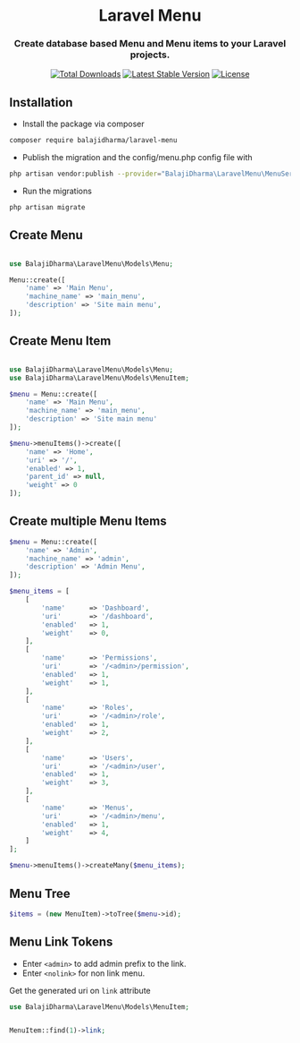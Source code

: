<h1 align="center">Laravel Menu</h1>
<h3 align="center">Create database based Menu and Menu items to your Laravel projects.</h3>
<p align="center">
<a href="https://packagist.org/packages/balajidharma/laravel-menu"><img src="https://poser.pugx.org/balajidharma/laravel-menu/downloads" alt="Total Downloads"></a>
<a href="https://packagist.org/packages/balajidharma/laravel-menu"><img src="https://poser.pugx.org/balajidharma/laravel-menu/v/stable" alt="Latest Stable Version"></a>
<a href="https://packagist.org/packages/balajidharma/laravel-menu"><img src="https://poser.pugx.org/balajidharma/laravel-menu/license" alt="License"></a>
</p>

## Installation
- Install the package via composer
```bash
composer require balajidharma/laravel-menu
```
- Publish the migration and the config/menu.php config file with
```bash
php artisan vendor:publish --provider="BalajiDharma\LaravelMenu\MenuServiceProvider"
```
- Run the migrations
```bash
php artisan migrate
```

## Create Menu
```php

use BalajiDharma\LaravelMenu\Models\Menu;

Menu::create([
    'name' => 'Main Menu',
    'machine_name' => 'main_menu',
    'description' => 'Site main menu',
]);
```

## Create Menu Item
```php

use BalajiDharma\LaravelMenu\Models\Menu;
use BalajiDharma\LaravelMenu\Models\MenuItem;

$menu = Menu::create([
    'name' => 'Main Menu',
    'machine_name' => 'main_menu',
    'description' => 'Site main menu'
]);

$menu->menuItems()->create([
    'name' => 'Home',
    'uri' => '/',
    'enabled' => 1,
    'parent_id' => null,
    'weight' => 0
]);

```

## Create multiple Menu Items
```php
$menu = Menu::create([
    'name' => 'Admin',
    'machine_name' => 'admin',
    'description' => 'Admin Menu',
]);

$menu_items = [
    [
        'name'      => 'Dashboard',
        'uri'       => '/dashboard',
        'enabled'   => 1,
        'weight'    => 0,
    ],
    [
        'name'      => 'Permissions',
        'uri'       => '/<admin>/permission',
        'enabled'   => 1,
        'weight'    => 1,
    ],
    [
        'name'      => 'Roles',
        'uri'       => '/<admin>/role',
        'enabled'   => 1,
        'weight'    => 2,
    ],
    [
        'name'      => 'Users',
        'uri'       => '/<admin>/user',
        'enabled'   => 1,
        'weight'    => 3,
    ],
    [
        'name'      => 'Menus',
        'uri'       => '/<admin>/menu',
        'enabled'   => 1,
        'weight'    => 4,
    ]
];

$menu->menuItems()->createMany($menu_items);
```

## Menu Tree
```php
$items = (new MenuItem)->toTree($menu->id);
```

## Menu Link Tokens
- Enter `<admin>` to add admin prefix to the link.
- Enter `<nolink>` for non link menu.

Get the generated uri on `link` attribute
```php
use BalajiDharma\LaravelMenu\Models\MenuItem;


MenuItem::find(1)->link;
```